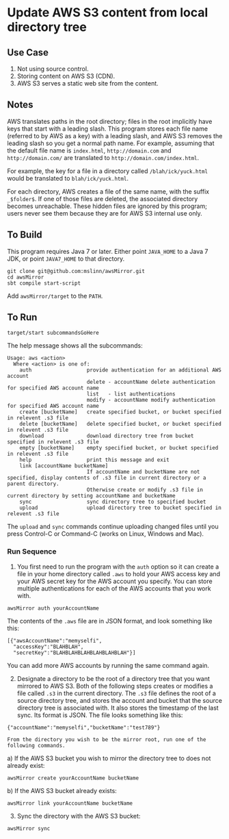 # Update AWS S3 content from local directory tree #

## Use Case ##
 1. Not using source control.
 2. Storing content on AWS S3 (CDN).
 3. AWS S3 serves a static web site from the content.

## Notes ##
AWS translates paths in the root directory; files in the root implicitly have keys that start with a leading slash.
This program stores each file name (referred to by AWS as a key) with a leading slash, and AWS S3 removes the leading
slash so you get a normal path name.
For example, assuming that the default file name is `index.html`,
`http://domain.com` and `http://domain.com/` are translated to `http://domain.com/index.html`.

For example, the key for a file in a directory called `/blah/ick/yuck.html` would be translated to `blah/ick/yuck.html`.

For each directory, AWS creates a file of the same name, with the suffix `_$folder$`.
If one of those files are deleted, the associated directory becomes unreachable.
These hidden files are ignored by this program; users never see them because they are for AWS S3 internal use only.

## To Build ##

This program requires Java 7 or later.
Either point `JAVA_HOME` to a Java 7 JDK, or point `JAVA7_HOME` to that directory.

````
git clone git@github.com:mslinn/awsMirror.git
cd awsMirror
sbt compile start-script
````

Add `awsMirror/target` to the `PATH`.

## To Run ##

````
target/start subcommandsGoHere
````

The help message shows all the subcommands:

````
Usage: aws <action>
  Where <action> is one of:
    auth                  provide authentication for an additional AWS account
                          delete - accountName delete authentication for specified AWS account name
                          list   - list authentications
                          modify - accountName modify authentication for specified AWS account name
    create [bucketName]   create specified bucket, or bucket specified in relevent .s3 file
    delete [bucketName]   delete specified bucket, or bucket specified in relevent .s3 file
    download              download directory tree from bucket specified in relevent .s3 file
    empty [bucketName]    empty specified bucket, or bucket specified in relevent .s3 file
    help                  print this message and exit
    link [accountName bucketName]
                          If accountName and bucketName are not specified, display contents of .s3 file in current directory or a parent directory.
                          Otherwise create or modify .s3 file in current directory by setting accountName and bucketName
    sync                  sync directory tree to specified bucket
    upload                upload directory tree to bucket specified in relevent .s3 file
````

The `upload` and `sync` commands continue uploading changed files until you press Control-C or Command-C
(works on Linux, Windows and Mac).

### Run Sequence ###

 1. You first need to run the program with the `auth` option so it can create a file in your home directory called `.aws` to
hold your AWS access key and your AWS secret key for the AWS account you specify.
You can store multiple authentications for each of the AWS accounts that you work with.

````
awsMirror auth yourAccountName
````

The contents of the `.aws` file are in JSON format, and look something like this:

````
[{"awsAccountName":"memyselfi",
  "accessKey":"BLAHBLAH",
  "secretKey":"BLAHBLAHBLAHBLAHBLAHBLAH"}]
````

You can add more AWS accounts by running the same command again.

 2. Designate a directory to be the root of a directory tree that you want mirrored to AWS S3.
    Both of the following steps creates or modifies a file called `.s3` in the current directory.
    The `.s3` file defines the root of a source directory tree, and stores the account and bucket that the source directory
    tree is associated with. It also stores the timestamp of the last sync. Its format is JSON.
    The file looks something like this:
````
{"accountName":"memyselfi","bucketName":"test789"}
````
    From the directory you wish to be the mirror root, run one of the following commands.

  a) If the AWS S3 bucket you wish to mirror the directory tree to does not already exist:

 ````
 awsMirror create yourAccountName bucketName
 ````

  b) If the AWS S3 bucket already exists:

 ````
 awsMirror link yourAccountName bucketName
 ````

 3. Sync the directory with the AWS S3 bucket:
````
awsMirror sync
````
